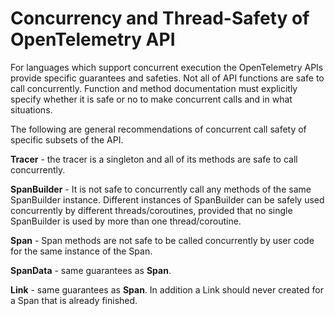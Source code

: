 # Concurrency and Thread-Safety of OpenTelemetry API

For languages which support concurrent execution the OpenTelemetry APIs provide
specific guarantees and safeties. Not all of API functions are safe to
call concurrently. Function and method documentation must explicitly
specify whether it is safe or no to make concurrent calls and in what 
situations.

The following are general recommendations of concurrent call safety of
specific subsets of the API.

**Tracer** - the tracer is a singleton and all of its methods are safe to call
concurrently.

**SpanBuilder** - It is not safe to concurrently call any methods of the 
same SpanBuilder instance. Different instances of SpanBuilder can be safely 
used concurrently by different threads/coroutines, provided that no single
SpanBuilder is used by more than one thread/coroutine.

**Span** - Span methods are not safe to be called concurrently by user code 
for the same instance of the Span. 

**SpanData** - same guarantees as **Span**.

**Link** - same guarantees as **Span**. In addition a Link should never
created for a Span that is already finished.
